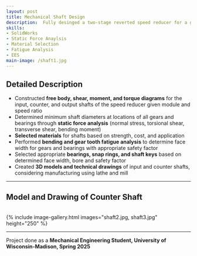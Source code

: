 ```yaml
---
layout: post
title: Mechanical Shaft Design
description:  Fully desinged a two-stage reverted speed reducer for a go-kart.
skills: 
- SolidWorks
- Static Force Anaylsis
- Material Selection
- Fatigue Analysis
- EES
main-image: /shaft1.jpg
---
```

## Detailed Description
- Constructed **free body, shear, moment, and torque diagrams** for the input, counter, and output shafts of the speed reducer given module and speed ratio
- Determined minimum shaft diameters at locations of all gears and bearings through **static force analysis** (normal stress, torsional shear, transverse shear, bending moment)
- **Selected materials** for shafts based on strength, cost, and application
- Performed **bending and gear tooth fatigue analysis** to determine face width for gears and bearings with appropriate safety factor
- Selected appropriate **bearings, snap rings, and shaft keys** based on determined face width, bore and safety factor
- Created **3D models and technical drawings** of input and counter shafts, considering manufacturing using lathe and mill

---

## Model and Drawing of Counter Shaft
<br>
{% include image-gallery.html images="shaft2.jpg, shaft3.jpg" height="250" %}
<br>

---

Project done as a **Mechanical Engineering Student, University of Wisconsin-Madison, Spring 2025**
